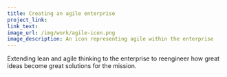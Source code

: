 ```yaml
---
title: Creating an agile enterprise
project_link:
link_text:
image_url: /img/work/agile-icon.png
image_description: An icon representing agile within the enterprise
---
```


Extending lean and agile thinking to the enterprise to reengineer how great ideas become great solutions for the mission.
